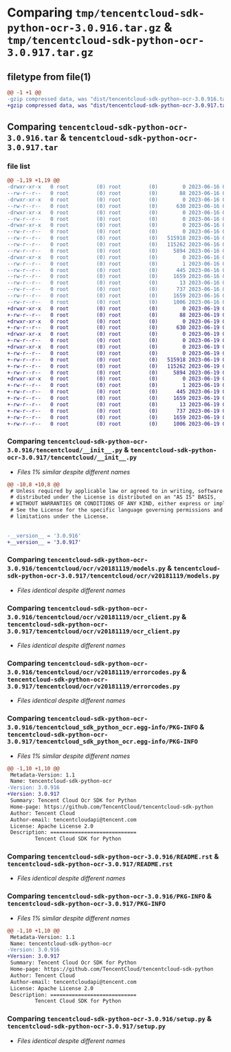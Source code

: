 # Comparing `tmp/tencentcloud-sdk-python-ocr-3.0.916.tar.gz` & `tmp/tencentcloud-sdk-python-ocr-3.0.917.tar.gz`

## filetype from file(1)

```diff
@@ -1 +1 @@
-gzip compressed data, was "dist/tencentcloud-sdk-python-ocr-3.0.916.tar", last modified: Fri Jun 16 00:38:35 2023, max compression
+gzip compressed data, was "dist/tencentcloud-sdk-python-ocr-3.0.917.tar", last modified: Mon Jun 19 00:30:17 2023, max compression
```

## Comparing `tencentcloud-sdk-python-ocr-3.0.916.tar` & `tencentcloud-sdk-python-ocr-3.0.917.tar`

### file list

```diff
@@ -1,19 +1,19 @@
-drwxr-xr-x   0 root         (0) root         (0)        0 2023-06-16 00:38:35.000000 tencentcloud-sdk-python-ocr-3.0.916/
--rw-r--r--   0 root         (0) root         (0)       88 2023-06-16 00:38:35.000000 tencentcloud-sdk-python-ocr-3.0.916/setup.cfg
-drwxr-xr-x   0 root         (0) root         (0)        0 2023-06-16 00:38:35.000000 tencentcloud-sdk-python-ocr-3.0.916/tencentcloud/
--rw-r--r--   0 root         (0) root         (0)      630 2023-06-16 00:38:35.000000 tencentcloud-sdk-python-ocr-3.0.916/tencentcloud/__init__.py
-drwxr-xr-x   0 root         (0) root         (0)        0 2023-06-16 00:38:35.000000 tencentcloud-sdk-python-ocr-3.0.916/tencentcloud/ocr/
--rw-r--r--   0 root         (0) root         (0)        0 2023-06-16 00:38:35.000000 tencentcloud-sdk-python-ocr-3.0.916/tencentcloud/ocr/__init__.py
-drwxr-xr-x   0 root         (0) root         (0)        0 2023-06-16 00:38:35.000000 tencentcloud-sdk-python-ocr-3.0.916/tencentcloud/ocr/v20181119/
--rw-r--r--   0 root         (0) root         (0)        0 2023-06-16 00:38:35.000000 tencentcloud-sdk-python-ocr-3.0.916/tencentcloud/ocr/v20181119/__init__.py
--rw-r--r--   0 root         (0) root         (0)   515918 2023-06-16 00:38:35.000000 tencentcloud-sdk-python-ocr-3.0.916/tencentcloud/ocr/v20181119/models.py
--rw-r--r--   0 root         (0) root         (0)   115262 2023-06-16 00:38:35.000000 tencentcloud-sdk-python-ocr-3.0.916/tencentcloud/ocr/v20181119/ocr_client.py
--rw-r--r--   0 root         (0) root         (0)     5894 2023-06-16 00:38:35.000000 tencentcloud-sdk-python-ocr-3.0.916/tencentcloud/ocr/v20181119/errorcodes.py
-drwxr-xr-x   0 root         (0) root         (0)        0 2023-06-16 00:38:35.000000 tencentcloud-sdk-python-ocr-3.0.916/tencentcloud_sdk_python_ocr.egg-info/
--rw-r--r--   0 root         (0) root         (0)        1 2023-06-16 00:38:35.000000 tencentcloud-sdk-python-ocr-3.0.916/tencentcloud_sdk_python_ocr.egg-info/dependency_links.txt
--rw-r--r--   0 root         (0) root         (0)      445 2023-06-16 00:38:35.000000 tencentcloud-sdk-python-ocr-3.0.916/tencentcloud_sdk_python_ocr.egg-info/SOURCES.txt
--rw-r--r--   0 root         (0) root         (0)     1659 2023-06-16 00:38:35.000000 tencentcloud-sdk-python-ocr-3.0.916/tencentcloud_sdk_python_ocr.egg-info/PKG-INFO
--rw-r--r--   0 root         (0) root         (0)       13 2023-06-16 00:38:35.000000 tencentcloud-sdk-python-ocr-3.0.916/tencentcloud_sdk_python_ocr.egg-info/top_level.txt
--rw-r--r--   0 root         (0) root         (0)      737 2023-06-16 00:38:35.000000 tencentcloud-sdk-python-ocr-3.0.916/README.rst
--rw-r--r--   0 root         (0) root         (0)     1659 2023-06-16 00:38:35.000000 tencentcloud-sdk-python-ocr-3.0.916/PKG-INFO
--rw-r--r--   0 root         (0) root         (0)     1006 2023-06-16 00:38:35.000000 tencentcloud-sdk-python-ocr-3.0.916/setup.py
+drwxr-xr-x   0 root         (0) root         (0)        0 2023-06-19 00:30:17.000000 tencentcloud-sdk-python-ocr-3.0.917/
+-rw-r--r--   0 root         (0) root         (0)       88 2023-06-19 00:30:17.000000 tencentcloud-sdk-python-ocr-3.0.917/setup.cfg
+drwxr-xr-x   0 root         (0) root         (0)        0 2023-06-19 00:30:17.000000 tencentcloud-sdk-python-ocr-3.0.917/tencentcloud/
+-rw-r--r--   0 root         (0) root         (0)      630 2023-06-19 00:30:17.000000 tencentcloud-sdk-python-ocr-3.0.917/tencentcloud/__init__.py
+drwxr-xr-x   0 root         (0) root         (0)        0 2023-06-19 00:30:17.000000 tencentcloud-sdk-python-ocr-3.0.917/tencentcloud/ocr/
+-rw-r--r--   0 root         (0) root         (0)        0 2023-06-19 00:30:17.000000 tencentcloud-sdk-python-ocr-3.0.917/tencentcloud/ocr/__init__.py
+drwxr-xr-x   0 root         (0) root         (0)        0 2023-06-19 00:30:17.000000 tencentcloud-sdk-python-ocr-3.0.917/tencentcloud/ocr/v20181119/
+-rw-r--r--   0 root         (0) root         (0)        0 2023-06-19 00:30:17.000000 tencentcloud-sdk-python-ocr-3.0.917/tencentcloud/ocr/v20181119/__init__.py
+-rw-r--r--   0 root         (0) root         (0)   515918 2023-06-19 00:30:17.000000 tencentcloud-sdk-python-ocr-3.0.917/tencentcloud/ocr/v20181119/models.py
+-rw-r--r--   0 root         (0) root         (0)   115262 2023-06-19 00:30:17.000000 tencentcloud-sdk-python-ocr-3.0.917/tencentcloud/ocr/v20181119/ocr_client.py
+-rw-r--r--   0 root         (0) root         (0)     5894 2023-06-19 00:30:17.000000 tencentcloud-sdk-python-ocr-3.0.917/tencentcloud/ocr/v20181119/errorcodes.py
+drwxr-xr-x   0 root         (0) root         (0)        0 2023-06-19 00:30:17.000000 tencentcloud-sdk-python-ocr-3.0.917/tencentcloud_sdk_python_ocr.egg-info/
+-rw-r--r--   0 root         (0) root         (0)        1 2023-06-19 00:30:17.000000 tencentcloud-sdk-python-ocr-3.0.917/tencentcloud_sdk_python_ocr.egg-info/dependency_links.txt
+-rw-r--r--   0 root         (0) root         (0)      445 2023-06-19 00:30:17.000000 tencentcloud-sdk-python-ocr-3.0.917/tencentcloud_sdk_python_ocr.egg-info/SOURCES.txt
+-rw-r--r--   0 root         (0) root         (0)     1659 2023-06-19 00:30:17.000000 tencentcloud-sdk-python-ocr-3.0.917/tencentcloud_sdk_python_ocr.egg-info/PKG-INFO
+-rw-r--r--   0 root         (0) root         (0)       13 2023-06-19 00:30:17.000000 tencentcloud-sdk-python-ocr-3.0.917/tencentcloud_sdk_python_ocr.egg-info/top_level.txt
+-rw-r--r--   0 root         (0) root         (0)      737 2023-06-19 00:30:17.000000 tencentcloud-sdk-python-ocr-3.0.917/README.rst
+-rw-r--r--   0 root         (0) root         (0)     1659 2023-06-19 00:30:17.000000 tencentcloud-sdk-python-ocr-3.0.917/PKG-INFO
+-rw-r--r--   0 root         (0) root         (0)     1006 2023-06-19 00:30:17.000000 tencentcloud-sdk-python-ocr-3.0.917/setup.py
```

### Comparing `tencentcloud-sdk-python-ocr-3.0.916/tencentcloud/__init__.py` & `tencentcloud-sdk-python-ocr-3.0.917/tencentcloud/__init__.py`

 * *Files 1% similar despite different names*

```diff
@@ -10,8 +10,8 @@
 # Unless required by applicable law or agreed to in writing, software
 # distributed under the License is distributed on an "AS IS" BASIS,
 # WITHOUT WARRANTIES OR CONDITIONS OF ANY KIND, either express or implied.
 # See the License for the specific language governing permissions and
 # limitations under the License.
 
 
-__version__ = '3.0.916'
+__version__ = '3.0.917'
```

### Comparing `tencentcloud-sdk-python-ocr-3.0.916/tencentcloud/ocr/v20181119/models.py` & `tencentcloud-sdk-python-ocr-3.0.917/tencentcloud/ocr/v20181119/models.py`

 * *Files identical despite different names*

### Comparing `tencentcloud-sdk-python-ocr-3.0.916/tencentcloud/ocr/v20181119/ocr_client.py` & `tencentcloud-sdk-python-ocr-3.0.917/tencentcloud/ocr/v20181119/ocr_client.py`

 * *Files identical despite different names*

### Comparing `tencentcloud-sdk-python-ocr-3.0.916/tencentcloud/ocr/v20181119/errorcodes.py` & `tencentcloud-sdk-python-ocr-3.0.917/tencentcloud/ocr/v20181119/errorcodes.py`

 * *Files identical despite different names*

### Comparing `tencentcloud-sdk-python-ocr-3.0.916/tencentcloud_sdk_python_ocr.egg-info/PKG-INFO` & `tencentcloud-sdk-python-ocr-3.0.917/tencentcloud_sdk_python_ocr.egg-info/PKG-INFO`

 * *Files 1% similar despite different names*

```diff
@@ -1,10 +1,10 @@
 Metadata-Version: 1.1
 Name: tencentcloud-sdk-python-ocr
-Version: 3.0.916
+Version: 3.0.917
 Summary: Tencent Cloud Ocr SDK for Python
 Home-page: https://github.com/TencentCloud/tencentcloud-sdk-python
 Author: Tencent Cloud
 Author-email: tencentcloudapi@tencent.com
 License: Apache License 2.0
 Description: ============================
         Tencent Cloud SDK for Python
```

### Comparing `tencentcloud-sdk-python-ocr-3.0.916/README.rst` & `tencentcloud-sdk-python-ocr-3.0.917/README.rst`

 * *Files identical despite different names*

### Comparing `tencentcloud-sdk-python-ocr-3.0.916/PKG-INFO` & `tencentcloud-sdk-python-ocr-3.0.917/PKG-INFO`

 * *Files 1% similar despite different names*

```diff
@@ -1,10 +1,10 @@
 Metadata-Version: 1.1
 Name: tencentcloud-sdk-python-ocr
-Version: 3.0.916
+Version: 3.0.917
 Summary: Tencent Cloud Ocr SDK for Python
 Home-page: https://github.com/TencentCloud/tencentcloud-sdk-python
 Author: Tencent Cloud
 Author-email: tencentcloudapi@tencent.com
 License: Apache License 2.0
 Description: ============================
         Tencent Cloud SDK for Python
```

### Comparing `tencentcloud-sdk-python-ocr-3.0.916/setup.py` & `tencentcloud-sdk-python-ocr-3.0.917/setup.py`

 * *Files identical despite different names*

